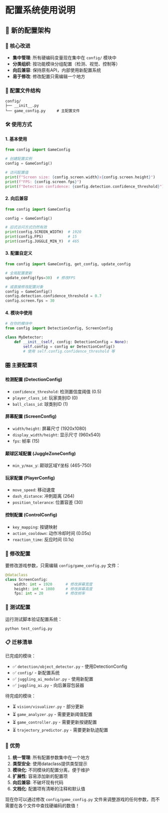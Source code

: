 # 配置系统使用说明

## 📁 新的配置架构

### 🎯 核心改进
- **集中管理**: 所有硬编码变量现在集中在 `config/` 模块中
- **分类组织**: 按功能模块分组配置（检测、视觉、控制等）
- **向后兼容**: 保持原有API，内部使用新配置系统
- **易于修改**: 修改配置只需编辑一个地方

### 📂 配置文件结构
```
config/
├── __init__.py
└── game_config.py     # 主配置文件
```

### 🛠 使用方式

#### 1. 基本使用
```python
from config import GameConfig

# 创建配置实例
config = GameConfig()

# 访问配置值
print(f"Screen size: {config.screen.width}x{config.screen.height}")
print(f"FPS: {config.screen.fps}")
print(f"Detection confidence: {config.detection.confidence_threshold}")
```

#### 2. 向后兼容
```python
from config import GameConfig

config = GameConfig()

# 旧式访问方式仍然有效
print(config.SCREEN_WIDTH)  # 1920
print(config.FPS)           # 15
print(config.JUGGLE_MIN_Y)  # 465
```

#### 3. 配置自定义
```python
from config import GameConfig, get_config, update_config

# 全局配置更新
update_config(fps=30)  # 修改FPS

# 或直接修改配置对象
config = GameConfig()
config.detection.confidence_threshold = 0.7
config.screen.fps = 30
```

#### 4. 模块中使用
```python
# 在你的模块中
from config import DetectionConfig, ScreenConfig

class MyDetector:
    def __init__(self, config: DetectionConfig = None):
        self.config = config or DetectionConfig()
        # 使用 self.config.confidence_threshold 等
```

### 🎛 主要配置项

#### 检测配置 (DetectionConfig)
- `confidence_threshold`: 检测置信度阈值 (0.5)
- `player_class_id`: 玩家类别ID (0)
- `ball_class_id`: 球类别ID (1)

#### 屏幕配置 (ScreenConfig)
- `width/height`: 屏幕尺寸 (1920x1080)
- `display_width/height`: 显示尺寸 (960x540)
- `fps`: 帧率 (15)

#### 颠球区域配置 (JuggleZoneConfig)
- `min_y/max_y`: 颠球区域Y坐标 (465-750)

#### 玩家配置 (PlayerConfig)
- `move_speed`: 移动速度
- `dash_distance`: 冲刺距离 (264)
- `position_tolerance`: 位置容差 (30)

#### 控制配置 (ControlConfig)
- `key_mapping`: 按键映射
- `action_cooldown`: 动作冷却时间 (0.05s)
- `reaction_time`: 反应时间 (0.1s)

### 🔧 修改配置

要修改游戏参数，只需编辑 `config/game_config.py` 文件：

```python
@dataclass
class ScreenConfig:
    width: int = 1920      # 修改屏幕宽度
    height: int = 1080     # 修改屏幕高度
    fps: int = 20          # 修改帧率
```

### 🧪 测试配置

运行测试脚本验证配置系统：
```bash
python test_config.py
```

### 📋 迁移清单

已完成的模块：
- ✅ `detection/object_detector.py` - 使用DetectionConfig
- ✅ `config/` - 新配置系统
- ✅ `juggling_ai_modular.py` - 使用新配置
- ✅ `juggling_ai.py` - 向后兼容包装器

待完成的模块：
- ⏳ `vision/visualizer.py` - 部分更新
- ⏳ `game_analyzer.py` - 需要更新阈值配置
- ⏳ `game_controller.py` - 需要更新按键配置
- ⏳ `trajectory_predictor.py` - 需要更新轨迹配置

### 🚀 优势

1. **统一管理**: 所有配置参数集中在一个地方
2. **类型安全**: 使用dataclass提供类型提示
3. **模块化**: 不同模块的配置分离，便于维护
4. **扩展性**: 容易添加新的配置项
5. **向后兼容**: 不破坏现有代码
6. **文档化**: 配置项有清晰的注释和默认值

现在你可以通过修改 `config/game_config.py` 文件来调整游戏的任何参数，而不需要在各个文件中查找硬编码的数值！